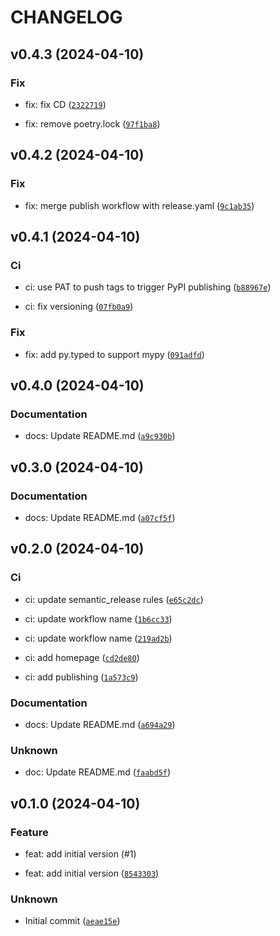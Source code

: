 # CHANGELOG



## v0.4.3 (2024-04-10)

### Fix

* fix: fix CD ([`2322719`](https://github.com/ADR-007/pydantic-strict-partial/commit/232271933e99d960aee1613ce4dafbb8f07e73ec))

* fix: remove poetry.lock ([`97f1ba8`](https://github.com/ADR-007/pydantic-strict-partial/commit/97f1ba824170216cf3e5ef6f4a7c2d7950284b17))


## v0.4.2 (2024-04-10)

### Fix

* fix: merge publish workflow with release.yaml ([`9c1ab35`](https://github.com/ADR-007/pydantic-strict-partial/commit/9c1ab3584dc6f0a1c7adf16b38476e8cd34ab95f))


## v0.4.1 (2024-04-10)

### Ci

* ci: use PAT to push tags to trigger PyPI publishing ([`b88967e`](https://github.com/ADR-007/pydantic-strict-partial/commit/b88967e209f4f27e80082610072c89a00cb26339))

* ci: fix versioning ([`07fb0a9`](https://github.com/ADR-007/pydantic-strict-partial/commit/07fb0a980354c48117afa478fc43492d3cf4a5f2))

### Fix

* fix: add py.typed to support mypy ([`091adfd`](https://github.com/ADR-007/pydantic-strict-partial/commit/091adfda6f833cac3b0e6cb231da570f61450378))


## v0.4.0 (2024-04-10)

### Documentation

* docs: Update README.md ([`a9c930b`](https://github.com/ADR-007/pydantic-strict-partial/commit/a9c930bb10bc61d546a50d9b058b03625559a622))


## v0.3.0 (2024-04-10)

### Documentation

* docs: Update README.md ([`a07cf5f`](https://github.com/ADR-007/pydantic-strict-partial/commit/a07cf5fd3cd5a4e4f6d87eb6fc6c7df20c90ecfc))


## v0.2.0 (2024-04-10)

### Ci

* ci: update semantic_release rules ([`e65c2dc`](https://github.com/ADR-007/pydantic-strict-partial/commit/e65c2dc62ff5108e30df9a903481d1d2d4707347))

* ci: update workflow name ([`1b6cc33`](https://github.com/ADR-007/pydantic-strict-partial/commit/1b6cc33c9c9beb9436283a8e71a3649c163cdcce))

* ci: update workflow name ([`219ad2b`](https://github.com/ADR-007/pydantic-strict-partial/commit/219ad2b5968d7bf6ec24571ba7b3fb1c62676085))

* ci: add homepage ([`cd2de80`](https://github.com/ADR-007/pydantic-strict-partial/commit/cd2de8095a3d48d5c15b57da10dcc0a40e042182))

* ci: add publishing ([`1a573c9`](https://github.com/ADR-007/pydantic-strict-partial/commit/1a573c953cd72919ae8d6bcb59433579ee0fd90b))

### Documentation

* docs: Update README.md ([`a694a29`](https://github.com/ADR-007/pydantic-strict-partial/commit/a694a292abe70f622c016d04c8e4b225b219a62a))

### Unknown

* doc: Update README.md ([`faabd5f`](https://github.com/ADR-007/pydantic-strict-partial/commit/faabd5fcd02ec1f2793ed4b720821ddc1ffd71c6))


## v0.1.0 (2024-04-10)

### Feature

* feat: add initial version (#1)

* feat: add initial version ([`8543303`](https://github.com/ADR-007/pydantic-strict-partial/commit/854330374e89685d6541a12a654f09a519e60e4c))

### Unknown

* Initial commit ([`aeae15e`](https://github.com/ADR-007/pydantic-strict-partial/commit/aeae15e85d8c94cd129dfd679c473d73ad2a3a0a))
